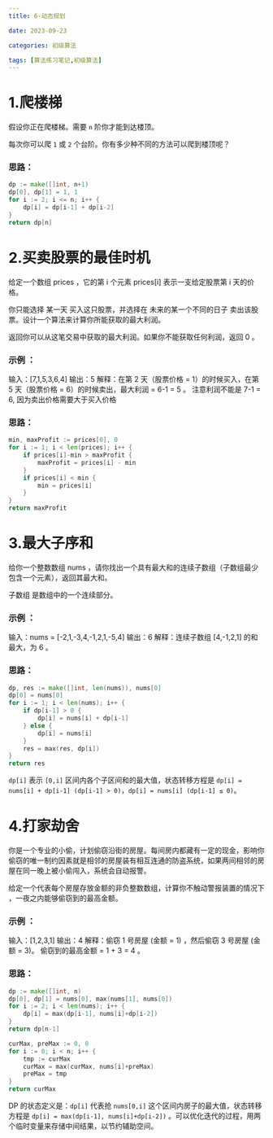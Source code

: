 ```yaml
---
title: 6-动态规划

date: 2023-09-23	

categories: 初级算法	

tags: [算法练习笔记,初级算法]
---	
```


# 1.爬楼梯

假设你正在爬楼梯。需要 `n` 阶你才能到达楼顶。

每次你可以爬 `1` 或 `2` 个台阶。你有多少种不同的方法可以爬到楼顶呢？

### 思路：

```go
dp := make([]int, n+1)
dp[0], dp[1] = 1, 1
for i := 2; i <= n; i++ {
    dp[i] = dp[i-1] + dp[i-2]
}
return dp[n]
```

# 2.买卖股票的最佳时机

给定一个数组 prices ，它的第 i 个元素 prices[i] 表示一支给定股票第 i 天的价格。

你只能选择 某一天 买入这只股票，并选择在 未来的某一个不同的日子 卖出该股票。设计一个算法来计算你所能获取的最大利润。

返回你可以从这笔交易中获取的最大利润。如果你不能获取任何利润，返回 0 。

### 示例 ：

输入：[7,1,5,3,6,4]
输出：5
解释：在第 2 天（股票价格 = 1）的时候买入，在第 5 天（股票价格 = 6）的时候卖出，最大利润 = 6-1 = 5 。
    		 注意利润不能是 7-1 = 6, 因为卖出价格需要大于买入价格

### 思路：

```go
min, maxProfit := prices[0], 0
for i := 1; i < len(prices); i++ {
    if prices[i]-min > maxProfit {
        maxProfit = prices[i] - min
    }
    if prices[i] < min {
        min = prices[i]
    }
}
return maxProfit
```

# 3.最大子序和

给你一个整数数组 nums ，请你找出一个具有最大和的连续子数组（子数组最少包含一个元素），返回其最大和。

子数组 是数组中的一个连续部分。

### 示例 ：

输入：nums = [-2,1,-3,4,-1,2,1,-5,4]
输出：6
解释：连续子数组 [4,-1,2,1] 的和最大，为 6 。

### 思路：

```go
dp, res := make([]int, len(nums)), nums[0]
dp[0] = nums[0]
for i := 1; i < len(nums); i++ {
    if dp[i-1] > 0 {
        dp[i] = nums[i] + dp[i-1]
    } else {
        dp[i] = nums[i]
    }
    res = max(res, dp[i])
}
return res
```

`dp[i]` 表示 `[0,i]` 区间内各个子区间和的最大值，状态转移方程是 `dp[i] = nums[i] + dp[i-1] (dp[i-1] > 0)`，`dp[i] = nums[i] (dp[i-1] ≤ 0)`。

# 4.打家劫舍

你是一个专业的小偷，计划偷窃沿街的房屋。每间房内都藏有一定的现金，影响你偷窃的唯一制约因素就是相邻的房屋装有相互连通的防盗系统，如果两间相邻的房屋在同一晚上被小偷闯入，系统会自动报警。

给定一个代表每个房屋存放金额的非负整数数组，计算你不触动警报装置的情况下 ，一夜之内能够偷窃到的最高金额。

### 示例 ：

输入：[1,2,3,1]
输出：4
解释：偷窃 1 号房屋 (金额 = 1) ，然后偷窃 3 号房屋 (金额 = 3)。
     偷窃到的最高金额 = 1 + 3 = 4 。

### 思路：

```go
dp := make([]int, n)
dp[0], dp[1] = nums[0], max(nums[1], nums[0])
for i := 2; i < len(nums); i++ {
    dp[i] = max(dp[i-1], nums[i]+dp[i-2])
}
return dp[n-1]

curMax, preMax := 0, 0
for i := 0; i < n; i++ {
    tmp := curMax
    curMax = max(curMax, nums[i]+preMax)
    preMax = tmp
}
return curMax
```

DP 的状态定义是：`dp[i]` 代表抢 `nums[0,i]` 这个区间内房子的最大值，状态转移方程是 `dp[i] = max(dp[i-1], nums[i]+dp[i-2])`  。可以优化迭代的过程，用两个临时变量来存储中间结果，以节约辅助空间。